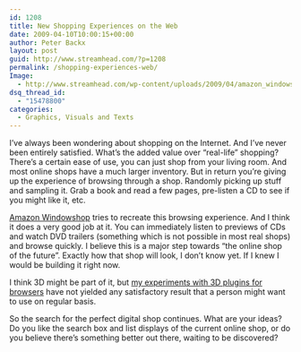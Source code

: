 ```yaml
---
id: 1208
title: New Shopping Experiences on the Web
date: 2009-04-10T10:00:15+00:00
author: Peter Backx
layout: post
guid: http://www.streamhead.com/?p=1208
permalink: /shopping-experiences-web/
Image:
  - http://www.streamhead.com/wp-content/uploads/2009/04/amazon_windowshop.png
dsq_thread_id:
  - "15478800"
categories:
  - Graphics, Visuals and Texts
---
```

I&#8217;ve always been wondering about shopping on the Internet. And I&#8217;ve never been entirely satisfied. What&#8217;s the added value over &#8220;real-life&#8221; shopping? There&#8217;s a certain ease of use, you can just shop from your living room. And most online shops have a much larger inventory. But in return you&#8217;re giving up the experience of browsing through a shop. Randomly picking up stuff and sampling it. Grab a book and read a few pages, pre-listen a CD to see if you might like it, etc.

<a title="Amazon Windowshop beta" href="http://windowshop.com/" target="_blank">Amazon Windowshop</a> tries to recreate this browsing experience. And I think it does a very good job at it. You can immediately listen to previews of CDs and watch DVD trailers (something which is not possible in most real shops) and browse quickly. I believe this is a major step towards &#8220;the online shop of the future&#8221;. Exactly how that shop will look, I don&#8217;t know yet. If I knew I would be building it right now.

I think 3D might be part of it, but <a title="Web 3.0? Java applets for 3D visualisation" href="http://www.streamhead.com/web-30-java-applets-enable-visualizing/" target="_blank">my experiments with 3D plugins for browsers</a> have not yielded any satisfactory result that a person might want to use on regular basis.

So the search for the perfect digital shop continues. What are your ideas? Do you like the search box and list displays of the current online shop, or do you believe there&#8217;s something better out there, waiting to be discovered?

<!-- AddThis Advanced Settings generic via filter on the_content -->

<!-- AddThis Share Buttons generic via filter on the_content -->